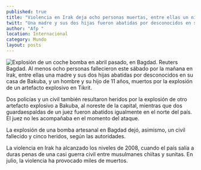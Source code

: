 ```yaml
---
published: true
title: "Violencia en Irak deja ocho personas muertas, entre ellas un niño"
twitt: "Una madre y sus dos hijas fueron abatidas por desconocidos en su casa de Bakuba, mientras que un hombre y su hijo de 11 años perecieron por la explosión de un artefacto explosivo en Tikrit"
author: "Afp "
location: Internacional
category: Mundo
layout: posts
---
```


![Explosión de un coche bomba en abril pasado, en Bagdad. Reuters](http://i.imgur.com/6lKp93Sm.jpg)Bagdad. Al menos ocho personas fallecieron este sábado por la mañana en Irak, entre ellas una madre y sus dos hijas abatidas por desconocidos en su casa de Bakuba, y un hombre y su hijo de 11 años, muertos por la explosión de un artefacto explosivo en Tikrit.

Dos policías y un civil también resultaron heridos por la explosión de otro artefacto explosivo a Bakuba, al noreste de la capital, mientras que dos guardaespaldas de un juez fueron abatidos igualmente en el norte del país. El juez no les acompañaba en el momento del ataque.

La explosión de una bomba artesanal en Bagdad dejó, asimismo, un civil fallecido y cinco heridos, según las autoridades.

La violencia en Irak ha alcanzado los niveles de 2008, cuando el país salía a duras penas de una casi guerra civil entre musulmanes chiítas y sunitas. En julio, la violencia ha provocado miles de muertos.
